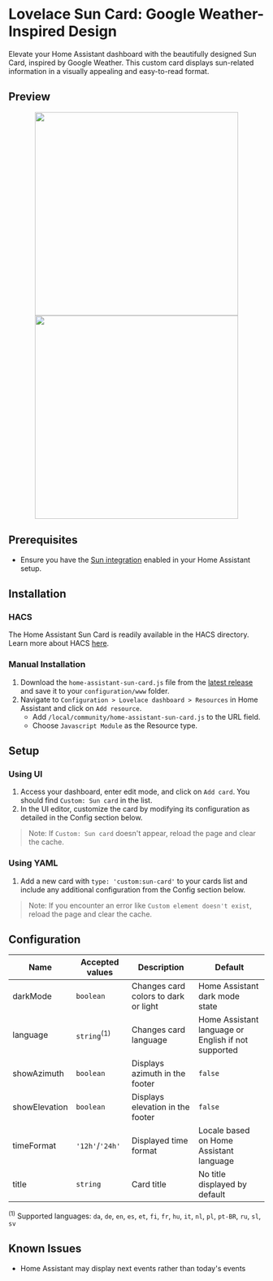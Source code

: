 
# Lovelace Sun Card: Google Weather-Inspired Design
Elevate your Home Assistant dashboard with the beautifully designed Sun Card, inspired by Google Weather.
This custom card displays sun-related information in a visually appealing and easy-to-read format.

## Preview
<p align="center">
<img width="400" src="https://user-images.githubusercontent.com/6829526/118412152-54d93900-b690-11eb-8b2b-e87b4cbcca7f.png"/><img width="400" src="https://user-images.githubusercontent.com/6829526/118412162-64f11880-b690-11eb-9bd7-b8c6c7d8efd8.png"/>
</p>

## Prerequisites
- Ensure you have the [Sun integration](https://www.home-assistant.io/integrations/sun/) enabled in your Home Assistant setup.

## Installation
### HACS
The Home Assistant Sun Card is readily available in the HACS directory.
Learn more about HACS [here](https://hacs.xyz/).

### Manual Installation
1. Download the `home-assistant-sun-card.js` file from the [latest release](https://github.com/rejuvenate/sun-card/releases) and save it to your `configuration/www` folder.
2. Navigate to `Configuration > Lovelace dashboard > Resources` in Home Assistant and click on `Add resource`.
    - Add `/local/community/home-assistant-sun-card.js` to the URL field.
    - Choose `Javascript Module` as the Resource type.

## Setup
### Using UI
1. Access your dashboard, enter edit mode, and click on `Add card`. You should find `Custom: Sun card` in the list.
2. In the UI editor, customize the card by modifying its configuration as detailed in the Config section below.

> Note: If `Custom: Sun card` doesn't appear, reload the page and clear the cache.

### Using YAML
1. Add a new card with `type: 'custom:sun-card'` to your cards list and include any additional configuration from the Config section below.

> Note: If you encounter an error like `Custom element doesn't exist`, reload the page and clear the cache.

## Configuration
| Name          | Accepted values      | Description                          | Default                                             |
|---------------|----------------------|--------------------------------------|-----------------------------------------------------|
| darkMode      | `boolean`            | Changes card colors to dark or light | Home Assistant dark mode state                      |
| language      | `string`<sup>(1)</sup> | Changes card language                | Home Assistant language or English if not supported |
| showAzimuth   | `boolean`            | Displays azimuth in the footer       | `false`                                             |
| showElevation | `boolean`            | Displays elevation in the footer     | `false`                                             |
| timeFormat    | `'12h'`/`'24h'`      | Displayed time format                | Locale based on Home Assistant language             |
| title         | `string`             | Card title                           | No title displayed by default                       |

<sup>(1)</sup> Supported languages: `da`, `de`, `en`, `es`, `et`, `fi`, `fr`, `hu`, `it`, `nl`, `pl`, `pt-BR`, `ru`, `sl`, `sv`

## Known Issues
- Home Assistant may display next events rather than today's events

